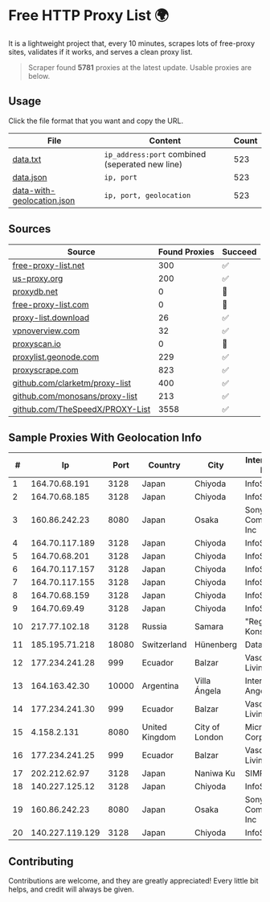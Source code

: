 
# Free HTTP Proxy List 🌍

It is a lightweight project that, every 10 minutes, scrapes lots of free-proxy sites, validates if it works, and serves a clean proxy list.


> Scraper found **5781** proxies at the latest update. Usable proxies are below.

## Usage

Click the file format that you want and copy the URL.


|File|Content|Count|
|----|-------|-----|
|[data.txt](https://raw.githubusercontent.com/themiralay/Proxy-List-World/master/data.txt)|`ip_address:port` combined (seperated new line)|523|
|[data.json](https://raw.githubusercontent.com/themiralay/Proxy-List-World/master/data.json)|`ip, port`|523|
|[data-with-geolocation.json](https://raw.githubusercontent.com/themiralay/Proxy-List-World/master/data-with-geolocation.json)|`ip, port, geolocation`|523|

## Sources

|Source|Found Proxies|Succeed|
|------|-------------|-------|
|[free-proxy-list.net](https://free-proxy-list.net)|300|✅|
|[us-proxy.org](https://www.us-proxy.org)|200|✅|
|[proxydb.net](http://proxydb.net)|0|🚫|
|[free-proxy-list.com](https://free-proxy-list.com/?page=&port=&type%5B%5D=http&type%5B%5D=https&up_time=0&search=Search)|0|🚫|
|[proxy-list.download](https://www.proxy-list.download/HTTP)|26|✅|
|[vpnoverview.com](https://vpnoverview.com/privacy/anonymous-browsing/free-proxy-servers)|32|✅|
|[proxyscan.io](https://www.proxyscan.io)|0|🚫|
|[proxylist.geonode.com](https://proxylist.geonode.com/api/proxy-list?limit=300&page=1&sort_by=lastChecked&sort_type=desc&protocols=http,https)|229|✅|
|[proxyscrape.com](https://api.proxyscrape.com/v2/?request=displayproxies&protocol=http&timeout=10000&country=all&ssl=all&anonymity=all)|823|✅|
|[github.com/clarketm/proxy-list](https://raw.githubusercontent.com/clarketm/proxy-list/master/proxy-list-raw.txt)|400|✅|
|[github.com/monosans/proxy-list](https://raw.githubusercontent.com/monosans/proxy-list/main/proxies/http.txt)|213|✅|
|[github.com/TheSpeedX/PROXY-List](https://raw.githubusercontent.com/TheSpeedX/PROXY-List/master/http.txt)|3558|✅|


## Sample Proxies With Geolocation Info

|#|Ip|Port|Country|City|Internet Service Provider|
|-|--|----|-------|----|-------------------------|
|1|164.70.68.191|3128|Japan|Chiyoda|InfoSphere|
|2|164.70.68.185|3128|Japan|Chiyoda|InfoSphere|
|3|160.86.242.23|8080|Japan|Osaka|Sony Network Communications Inc|
|4|164.70.117.189|3128|Japan|Chiyoda|InfoSphere|
|5|164.70.68.201|3128|Japan|Chiyoda|InfoSphere|
|6|164.70.117.157|3128|Japan|Chiyoda|InfoSphere|
|7|164.70.117.155|3128|Japan|Chiyoda|InfoSphere|
|8|164.70.68.159|3128|Japan|Chiyoda|InfoSphere|
|9|164.70.69.49|3128|Japan|Chiyoda|InfoSphere|
|10|217.77.102.18|3128|Russia|Samara|"Region Svyaz Konsalt" LLC|
|11|185.195.71.218|18080|Switzerland|Hünenberg|Datasource AG|
|12|177.234.241.28|999|Ecuador|Balzar|Vasquez Burgos Livington|
|13|164.163.42.30|10000|Argentina|Villa Ángela|Interret Villa Angela SRL|
|14|177.234.241.30|999|Ecuador|Balzar|Vasquez Burgos Livington|
|15|4.158.2.131|8080|United Kingdom|City of London|Microsoft Corporation|
|16|177.234.241.25|999|Ecuador|Balzar|Vasquez Burgos Livington|
|17|202.212.62.97|3128|Japan|Naniwa Ku|SIMPLEIA|
|18|140.227.125.12|3128|Japan|Chiyoda|InfoSphere|
|19|160.86.242.23|8080|Japan|Osaka|Sony Network Communications Inc|
|20|140.227.119.129|3128|Japan|Chiyoda|InfoSphere|



## Contributing

Contributions are welcome, and they are greatly appreciated! Every
little bit helps, and credit will always be given.

